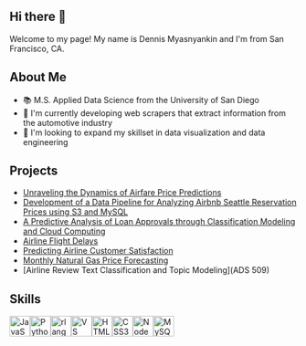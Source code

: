 ## Hi there 👋

Welcome to my page! My name is Dennis Myasnyankin and I'm from San Francisco, CA.

## About Me
- 📚 M.S. Applied Data Science from the University of San Diego
- 🦾 I'm currently developing web scrapers that extract information from the automotive industry
- 🔭 I'm looking to expand my skillset in data visualization and data engineering

## Projects

- [Unraveling the Dynamics of Airfare Price Predictions](https://github.com/christinevu510/Unraveling-the-Dynamics-of-Airfare-Price-Predictions)
- [Development of a Data Pipeline for Analyzing Airbnb Seattle Reservation Prices using S3 and MySQL](https://github.com/ruddysimon/ADS507-Practical-Data-Engineering-Airbnb_Seattle/tree/main)
- [A Predictive Analysis of Loan Approvals through Classification Modeling and Cloud Computing](https://github.com/edwardam5/508_FinalProject)
- [Airline Flight Delays](https://github.com/demyasa/Airline-Delays)
- [Predicting Airline Customer Satisfaction](https://github.com/demyasa/Predicting-Airline-Customer-Satisfaction/tree/main)
- [Monthly Natural Gas Price Forecasting](https://github.com/demyasa/Natural-Gas-Forecasting/blob/main/README.md)
- [Airline Review Text Classification and Topic Modeling](ADS 509)

## Skills

<p align="left">
<a href="https://developer.mozilla.org/en-US/docs/Web/JavaScript" target="_blank" rel="noreferrer"><img src="https://raw.githubusercontent.com/danielcranney/readme-generator/main/public/icons/skills/javascript-colored.svg" width="36" height="36" alt="JavaScript" /></a><a href="https://www.python.org/" target="_blank" rel="noreferrer"><img src="https://raw.githubusercontent.com/danielcranney/readme-generator/main/public/icons/skills/python-colored.svg" width="36" height="36" alt="Python" /></a><a href="https://www.r-project.org/" target="_blank" rel="noreferrer"><img src="https://raw.githubusercontent.com/danielcranney/readme-generator/main/public/icons/skills/rlang-colored.svg" width="36" height="36" alt="rlang" /></a><a href="https://code.visualstudio.com/" target="_blank" rel="noreferrer"><img src="https://raw.githubusercontent.com/danielcranney/readme-generator/main/public/icons/skills/visualstudiocode.svg" width="36" height="36" alt="VS Code" /></a><a href="https://developer.mozilla.org/en-US/docs/Glossary/HTML5" target="_blank" rel="noreferrer"><img src="https://raw.githubusercontent.com/danielcranney/readme-generator/main/public/icons/skills/html5-colored.svg" width="36" height="36" alt="HTML5" /></a><a href="https://www.w3.org/TR/CSS/#css" target="_blank" rel="noreferrer"><img src="https://raw.githubusercontent.com/danielcranney/readme-generator/main/public/icons/skills/css3-colored.svg" width="36" height="36" alt="CSS3" /></a><a href="https://nodejs.org/en/" target="_blank" rel="noreferrer"><img src="https://raw.githubusercontent.com/danielcranney/readme-generator/main/public/icons/skills/nodejs-colored.svg" width="36" height="36" alt="NodeJS" /></a><a href="https://www.mysql.com/" target="_blank" rel="noreferrer"><img src="https://raw.githubusercontent.com/danielcranney/readme-generator/main/public/icons/skills/mysql-colored.svg" width="36" height="36" alt="MySQL" /></a>
</p>


